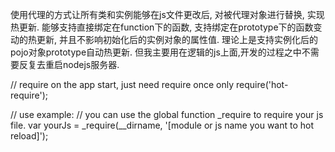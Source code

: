 使用代理的方式让所有类和实例能够在js文件更改后, 对被代理对象进行替换, 实现热更新.
能够支持直接绑定在function下的函数, 支持绑定在prototype下的函数变动的热更新, 并且不影响初始化后的实例对象的属性值.
理论上是支持实例化后的pojo对象prototype自动热更新. 但我主要用在逻辑的js上面,开发的过程之中不需要反复去重启nodejs服务器.

// require on the app start, just need require once only
require('hot-require');

// use example:
// you can use the global function _require to require your js file.
var yourJs = _require(__dirname, '[module or js name you want to hot reload]');
